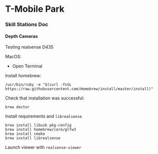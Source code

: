 # T-Mobile Park
### Skill Stations Doc

#### Depth Cameras

Testing realsense D435

MacOS:

- Open Terminal

Install homebrew:
```
/usr/bin/ruby -e "$(curl -fsSL https://raw.githubusercontent.com/Homebrew/install/master/install)"
```

Check that installation was successful:
```
brew doctor
```

Install requirements and `librealsense`
```
brew install libusb pkg-config
brew install homebrew/core/glfw3
brew install cmake
brew install librealsense
```

Launch viewer with `realsense-viewer`

